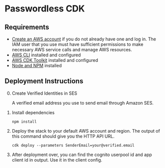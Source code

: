 # Passwordless CDK

## Requirements

- [Create an AWS account](https://portal.aws.amazon.com/gp/aws/developer/registration/index.html) if you do not already have one and log in. The IAM user that you use must have sufficient permissions to make necessary AWS service calls and manage AWS resources.
- [AWS CLI](https://docs.aws.amazon.com/cli/latest/userguide/install-cliv2.html) installed and configured
- [AWS CDK Toolkit](https://docs.aws.amazon.com/cdk/latest/guide/cli.html) installed and configured
- [Node and NPM](https://nodejs.org/en/download/) installed

## Deployment Instructions

0. Create Verified Identities in SES

   A verified email address you use to send email through Amazon SES.

1. Install dependencies

   ```
   npm install
   ```

2. Deploy the stack to your default AWS account and region. The output of this command should give you the HTTP API URL.

   ```
   cdk deploy --parameters SenderEmail=your@verified.email
   ```

3. After deployment over, you can find the cognito userpool id and app client id in output. Use it in the client config.
